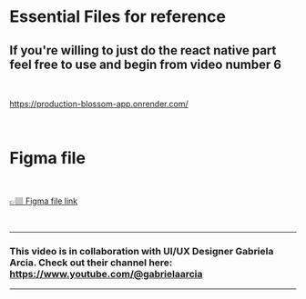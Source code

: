 # Essential Files for reference


## If you're willing to just do the react native part feel free to use and begin from video number 6

<br>


https://production-blossom-app.onrender.com/

<br>


# Figma file
<br>


[👉🏽 Figma file link](https://www.figma.com/file/890cxi0KsiVwVGYfIIfuYp/React-Native---Blossom-App?node-id=0%3A1&t=1yrUH5aqqE5lINEM-1)

<br>

---

### This video is in collaboration with UI/UX Designer Gabriela Arcia. Check out their channel here: https://www.youtube.com/@gabrielaarcia



---
